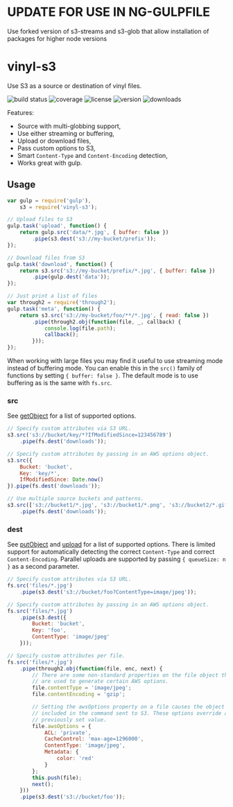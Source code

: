 # UPDATE FOR USE IN NG-GULPFILE
Use forked version of s3-streams and s3-glob that allow installation of
packages for higher node versions

# vinyl-s3

Use S3 as a source or destination of vinyl files.

![build status](http://img.shields.io/travis/izaakschroeder/vinyl-s3/master.svg?style=flat)
![coverage](http://img.shields.io/coveralls/izaakschroeder/vinyl-s3/master.svg?style=flat)
![license](http://img.shields.io/npm/l/vinyl-s3.svg?style=flat)
![version](http://img.shields.io/npm/v/vinyl-s3.svg?style=flat)
![downloads](http://img.shields.io/npm/dm/vinyl-s3.svg?style=flat)

Features:
 * Source with multi-globbing support,
 * Use either streaming or buffering,
 * Upload or download files,
 * Pass custom options to S3,
 * Smart `Content-Type` and `Content-Encoding` detection,
 * Works great with gulp.

## Usage

```javascript
var gulp = require('gulp'),
	s3 = require('vinyl-s3');

// Upload files to S3
gulp.task('upload', function() {
	return gulp.src('data/*.jpg', { buffer: false })
		.pipe(s3.dest('s3://my-bucket/prefix'));
});

// Download files from S3
gulp.task('download', function() {
	return s3.src('s3://my-bucket/prefix/*.jpg', { buffer: false })
		.pipe(gulp.dest('data'));
});

// Just print a list of files
var through2 = require('through2');
gulp.task('meta', function() {
	return s3.src('s3://my-bucket/foo/**/*.jpg', { read: false })
		.pipe(through2.obj(function(file, _, callback) {
			console.log(file.path);
			callback();
		}));
});
```

When working with large files you may find it useful to use streaming mode instead of buffering mode. You can enable this in the `src()` family of functions by setting `{ buffer: false }`. The default mode is to use buffering as is the same with `fs.src`.

### src

See [getObject] for a list of supported options.

```javascript
// Specify custom attributes via S3 URL.
s3.src('s3://bucket/key/*?IfModifiedSince=123456789')
    .pipe(fs.dest('downloads'));
```

```javascript
// Specify custom attributes by passing in an AWS options object.
s3.src({
    Bucket: 'bucket',
    Key: 'key/*',
    IfModifiedSince: Date.now()
}).pipe(fs.dest('downloads'));
```

```javascript
// Use multiple source buckets and patterns.
s3.src(['s3://bucket1/*.jpg', 's3://bucket1/*.png', 's3://bucket2/*.gif'])
    .pipe(fs.dest('downloads'));
```

### dest

See [putObject] and [upload] for a list of supported options. There is limited support for automatically detecting the correct `Content-Type` and correct `Content-Encoding`. Parallel uploads are supported by passing `{ queueSize: n }` as a second parameter.

```javascript
// Specify custom attributes via S3 URL.
fs.src('files/*.jpg')
    .pipe(s3.dest('s3://bucket/foo?ContentType=image/jpeg'));
```

```javascript
// Specify custom attributes by passing in an AWS options object.
fs.src('files/*.jpg')
    .pipe(s3.dest({
        Bucket: 'bucket',
        Key: 'foo',
        ContentType: 'image/jpeg'
    }));
```

```javascript
// Specify custom attributes per file.
fs.src('files/*.jpg')
    .pipe(through2.obj(function(file, enc, next) {
        // There are some non-standard properties on the file object that
        // are used to generate certain AWS options.
        file.contentType = 'image/jpeg';
        file.contentEncoding = 'gzip';

        // Setting the awsOptions property on a file causes the object to be
        // included in the command sent to S3. These options override any
        // previously set value.
        file.awsOptions = {
            ACL: 'private',
            CacheControl: 'max-age=1296000',
            ContentType: 'image/jpeg',
            Metadata: {
                color: 'red'
            }
        };
        this.push(file);
        next();
    }))
    .pipe(s3.dest('s3://bucket/foo'));
```

[getObject]: http://docs.aws.amazon.com/AWSJavaScriptSDK/latest/AWS/S3.html#getObject-property
[putObject]: http://docs.aws.amazon.com/AWSJavaScriptSDK/latest/AWS/S3.html#putObject-property
[upload]: http://docs.aws.amazon.com/AWSJavaScriptSDK/latest/AWS/S3.html#upload-property
